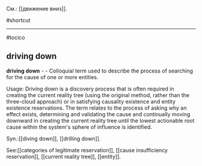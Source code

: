См.: [[движение вниз]].

#shortcut




<hr/>

#tocico

## driving down

<b>driving down</b> - - Colloquial term used to describe the process of searching for the cause of one or more entities. 


Usage: Driving down is a discovery process that is often required in creating the current reality tree (using the original method, rather than the three-cloud approach) or in satisfying causality existence and entity existence reservations.  The term relates to the process of asking why an effect exists, determining and validating the cause and continually moving downward in creating the current reality tree until the lowest actionable root cause within the system's sphere of influence is identified.  

Syn.:[[diving down]], [[drilling down]].



See:[[categories of legitimate reservation]], [[cause insufficiency reservation]], [[current reality tree]], [[entity]].
